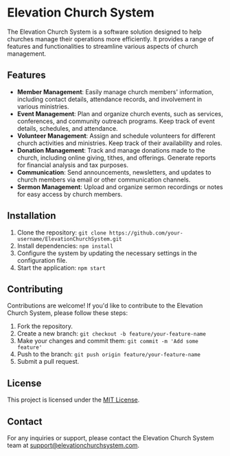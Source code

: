 # Elevation Church System

The Elevation Church System is a software solution designed to help churches manage their operations more efficiently. It provides a range of features and functionalities to streamline various aspects of church management.

## Features

- **Member Management**: Easily manage church members' information, including contact details, attendance records, and involvement in various ministries.
- **Event Management**: Plan and organize church events, such as services, conferences, and community outreach programs. Keep track of event details, schedules, and attendance.
- **Volunteer Management**: Assign and schedule volunteers for different church activities and ministries. Keep track of their availability and roles.
- **Donation Management**: Track and manage donations made to the church, including online giving, tithes, and offerings. Generate reports for financial analysis and tax purposes.
- **Communication**: Send announcements, newsletters, and updates to church members via email or other communication channels.
- **Sermon Management**: Upload and organize sermon recordings or notes for easy access by church members.

## Installation

1. Clone the repository: `git clone https://github.com/your-username/ElevationChurchSystem.git`
2. Install dependencies: `npm install`
3. Configure the system by updating the necessary settings in the configuration file.
4. Start the application: `npm start`

## Contributing

Contributions are welcome! If you'd like to contribute to the Elevation Church System, please follow these steps:

1. Fork the repository.
2. Create a new branch: `git checkout -b feature/your-feature-name`
3. Make your changes and commit them: `git commit -m 'Add some feature'`
4. Push to the branch: `git push origin feature/your-feature-name`
5. Submit a pull request.

## License

This project is licensed under the [MIT License](LICENSE).

## Contact

For any inquiries or support, please contact the Elevation Church System team at [support@elevationchurchsystem.com](mailto:support@elevationchurchsystem.com).
